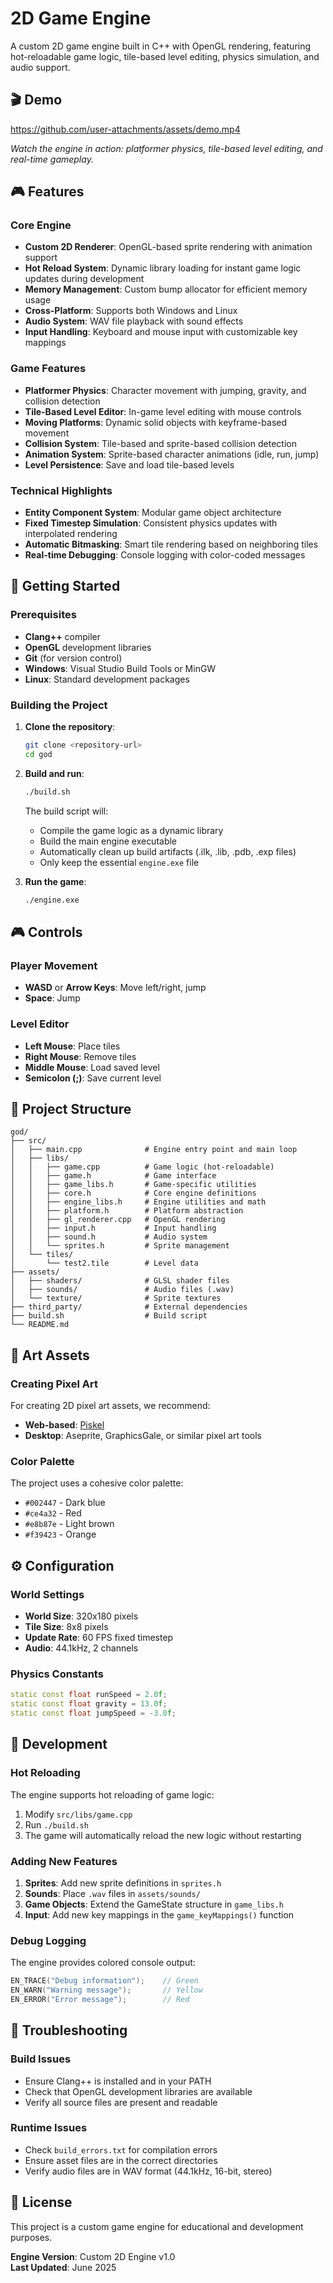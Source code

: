 # 2D Game Engine

A custom 2D game engine built in C++ with OpenGL rendering, featuring hot-reloadable game logic, tile-based level editing, physics simulation, and audio support.

## 🎬 Demo

https://github.com/user-attachments/assets/demo.mp4

*Watch the engine in action: platformer physics, tile-based level editing, and real-time gameplay.*

## 🎮 Features

### Core Engine
- **Custom 2D Renderer**: OpenGL-based sprite rendering with animation support
- **Hot Reload System**: Dynamic library loading for instant game logic updates during development
- **Memory Management**: Custom bump allocator for efficient memory usage
- **Cross-Platform**: Supports both Windows and Linux
- **Audio System**: WAV file playback with sound effects
- **Input Handling**: Keyboard and mouse input with customizable key mappings

### Game Features
- **Platformer Physics**: Character movement with jumping, gravity, and collision detection
- **Tile-Based Level Editor**: In-game level editing with mouse controls
- **Moving Platforms**: Dynamic solid objects with keyframe-based movement
- **Collision System**: Tile-based and sprite-based collision detection
- **Animation System**: Sprite-based character animations (idle, run, jump)
- **Level Persistence**: Save and load tile-based levels

### Technical Highlights
- **Entity Component System**: Modular game object architecture
- **Fixed Timestep Simulation**: Consistent physics updates with interpolated rendering
- **Automatic Bitmasking**: Smart tile rendering based on neighboring tiles
- **Real-time Debugging**: Console logging with color-coded messages

## 🚀 Getting Started

### Prerequisites
- **Clang++** compiler
- **OpenGL** development libraries
- **Git** (for version control)
- **Windows**: Visual Studio Build Tools or MinGW
- **Linux**: Standard development packages

### Building the Project

1. **Clone the repository**:
   ```bash
   git clone <repository-url>
   cd god
   ```

2. **Build and run**:
   ```bash
   ./build.sh
   ```
   
   The build script will:
   - Compile the game logic as a dynamic library
   - Build the main engine executable
   - Automatically clean up build artifacts (.ilk, .lib, .pdb, .exp files)
   - Only keep the essential `engine.exe` file

3. **Run the game**:
   ```bash
   ./engine.exe
   ```

## 🎮 Controls

### Player Movement
- **WASD** or **Arrow Keys**: Move left/right, jump
- **Space**: Jump

### Level Editor
- **Left Mouse**: Place tiles
- **Right Mouse**: Remove tiles
- **Middle Mouse**: Load saved level
- **Semicolon (;)**: Save current level

## 📁 Project Structure

```
god/
├── src/
│   ├── main.cpp              # Engine entry point and main loop
│   ├── libs/
│   │   ├── game.cpp          # Game logic (hot-reloadable)
│   │   ├── game.h            # Game interface
│   │   ├── game_libs.h       # Game-specific utilities
│   │   ├── core.h            # Core engine definitions
│   │   ├── engine_libs.h     # Engine utilities and math
│   │   ├── platform.h        # Platform abstraction
│   │   ├── gl_renderer.cpp   # OpenGL rendering
│   │   ├── input.h           # Input handling
│   │   ├── sound.h           # Audio system
│   │   └── sprites.h         # Sprite management
│   └── tiles/
│       └── test2.tile        # Level data
├── assets/
│   ├── shaders/              # GLSL shader files
│   ├── sounds/               # Audio files (.wav)
│   └── texture/              # Sprite textures
├── third_party/              # External dependencies
├── build.sh                  # Build script
└── README.md
```

## 🎨 Art Assets

### Creating Pixel Art
For creating 2D pixel art assets, we recommend:
- **Web-based**: [Piskel](https://www.piskelapp.com/)
- **Desktop**: Aseprite, GraphicsGale, or similar pixel art tools

### Color Palette
The project uses a cohesive color palette:
- `#002447` - Dark blue
- `#ce4a32` - Red
- `#e8b87e` - Light brown
- `#f39423` - Orange

## ⚙️ Configuration

### World Settings
- **World Size**: 320x180 pixels
- **Tile Size**: 8x8 pixels
- **Update Rate**: 60 FPS fixed timestep
- **Audio**: 44.1kHz, 2 channels

### Physics Constants
```cpp
static const float runSpeed = 2.0f;
static const float gravity = 13.0f;
static const float jumpSpeed = -3.0f;
```

## 🔧 Development

### Hot Reloading
The engine supports hot reloading of game logic:
1. Modify `src/libs/game.cpp`
2. Run `./build.sh`
3. The game will automatically reload the new logic without restarting

### Adding New Features
1. **Sprites**: Add new sprite definitions in `sprites.h`
2. **Sounds**: Place `.wav` files in `assets/sounds/`
3. **Game Objects**: Extend the GameState structure in `game_libs.h`
4. **Input**: Add new key mappings in the `game_keyMappings()` function

### Debug Logging
The engine provides colored console output:
```cpp
EN_TRACE("Debug information");    // Green
EN_WARN("Warning message");       // Yellow
EN_ERROR("Error message");        // Red
```

## 🐛 Troubleshooting

### Build Issues
- Ensure Clang++ is installed and in your PATH
- Check that OpenGL development libraries are available
- Verify all source files are present and readable


### Runtime Issues
- Check `build_errors.txt` for compilation errors
- Ensure asset files are in the correct directories
- Verify audio files are in WAV format (44.1kHz, 16-bit, stereo)

## 📄 License

This project is a custom game engine for educational and development purposes.

**Engine Version**: Custom 2D Engine v1.0  
**Last Updated**: June 2025
